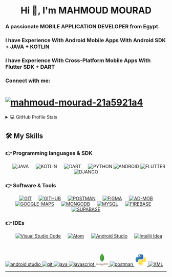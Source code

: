 <h1 align="center">Hi 👋, I'm MAHMOUD MOURAD</h1>
<h3 align="left">A passionate MOBILE APPLICATION DEVELOPER from Egypt.</h3>
<h3 align="left">I have Experience With Android Mobile Apps With Android SDK + JAVA + KOTLIN</h3>
<h3 align="left">I have Experience With Cross-Platform Mobile Apps With Flutter SDK + DART</h3>

<h3 align="left">Connect with me:</h3>
<h1>    
<a href="https://linkedin.com/in/mahmoud-mourad-21a5921a4" target="blank"><img align="center" src="https://raw.githubusercontent.com/rahuldkjain/github-profile-readme-generator/master/src/images/icons/Social/linked-in-alt.svg" alt="mahmoud-mourad-21a5921a4" height="30" width="40" /></a>
</h1>


<details> 
  <summary>💻 GitHub Profile Stats</summary>
  <div>
    <h2 align="center"> 📊 Github stats </h2>
      <br/>
        <p align="center">
          <a href="https://github.com/1999AZZAR/">
          <img src="https://github-readme-stats.vercel.app/api/top-langs/?username=mahmourad98&langs_count=6&theme=gruvbox&layout=compact&hide_border=true"               alt="mahmourad98 :: Top Langs" /></a>
        </p>
        <p align="center">
          <a href="https://github.com/1999AZZAR/">
          <img width="49.5%" src="https://github-readme-stats.vercel.app/api?username=mahmourad98&show_icons=true&theme=gruvbox&hide_border=true" />
          <img width="49.5%" src="https://github-readme-streak-stats.herokuapp.com/?user=mahmourad98&theme=gruvbox&hide_border=true" />
          </a>
       </p>
     <br>
  </div>    
</details>

## 🛠️ My Skills

### 👉 Programming languages & SDK

<p align="center"> 
  &emsp; 
  <a> 
    <img alt="JAVA" src="https://www.vectorlogo.zone/logos/java/java-horizontal.svg">
  </a> 
  &emsp;
  <a> 
    <img alt="KOTLIN" src="https://www.vectorlogo.zone/logos/kotlinlang/kotlinlang-ar21.svg">
  </a> 
  &emsp;
  <a> 
     <img alt="DART" src="https://www.vectorlogo.zone/logos/dartlang/dartlang-ar21.svg">
   </a>
  &emsp;
  <a> 
    <img alt="PYTHON" src="https://www.vectorlogo.zone/logos/python/python-horizontal.svg">
  </a>
  <a> 
    <img alt="ANDROID" src="https://www.vectorlogo.zone/logos/android/android-ar21.svg">
  </a>
  <a> 
    <img alt="FLUTTER" src="https://www.vectorlogo.zone/logos/flutterio/flutterio-ar21.svg">
  </a>
  <a> 
    <img alt="DJANGO" src="https://www.vectorlogo.zone/logos/djangoproject/djangoproject-ar21.svg">
  </a>
</p>

 ### 👉 Software & Tools
 
<p align="center">
  &emsp;
    <a href="#"><img alt="GIT" src="https://www.vectorlogo.zone/logos/git-scm/git-scm-ar21.svg"></a>
  &emsp;
    <a href="#"><img alt="GITHUB" src="https://www.vectorlogo.zone/logos/github/github-ar21.svg"></a>
  &emsp;
    <a href="#"><img alt="POSTMAN" src="https://www.vectorlogo.zone/logos/getpostman/getpostman-ar21.svg"></a>
  &emsp;
    <a href="#"><img alt="FIGMA" src="https://www.vectorlogo.zone/logos/figma/figma-ar21.svg"></a>
  &emsp;
    <a href="#"><img alt="AD-MOB" src="https://www.vectorlogo.zone/logos/google_admob/google_admob-ar21.svg"></a>
  &emsp;
    <a href="#"><img alt="GOOGLE-MAPS" src="https://www.vectorlogo.zone/logos/google_maps/google_maps-ar21.svg"></a>
  &emsp;
    <a href="#"><img alt="MONGODB" img src="https://www.vectorlogo.zone/logos/mongodb/mongodb-ar21.svg"></a>
  &emsp;
    <a href="#"><img alt="MYSQL" src="https://www.vectorlogo.zone/logos/mysql/mysql-horizontal.svg"></a>
  &emsp;
    <a href="#"><img alt="FIREBASE" src="https://www.vectorlogo.zone/logos/firebase/firebase-ar21.svg"></a>
  &emsp;
    <a href="#"><img alt="SUPABASE" src="https://www.vectorlogo.zone/logos/supabase/supabase-ar21.svg"></a>
</p>

 ### 👉 IDEs
 
<p align="center">
  &emsp;
    <a href="#"><img width="10%" height="10%" alt="Visual Studio Code" src="https://img.icons8.com/color/344/visual-studio-code-2019.png"></a>
  &emsp;
    <a href="#"><img width="10%" height="10%" alt="Atom" src="https://cdn.worldvectorlogo.com/logos/atom-4.svg" /></a>
  &emsp;
    <a href="#"><img width="10%" height="10%" alt="Android Studio" src="https://img.icons8.com/color/344/android-studio--v2.png" /></a>
  &emsp;
    <a href="#"><img width="10%" height="10%" alt="Intellij Idea" src="https://img.icons8.com/color/344/intellij-idea.png" /></a>
</p>

<br/>


<p align="left">
    <a href="https://developer.android.com/studio" target="_blank" title ="android studio"> <img
            src="https://2.bp.blogspot.com/-tzm1twY_ENM/XlCRuI0ZkRI/AAAAAAAAOso/BmNOUANXWxwc5vwslNw3WpjrDlgs9PuwQCLcBGAsYHQ/s1600/pasted%2Bimage%2B0.png"
            alt="android studio" width="40" height="40" /> </a>
    <a href="https://git-scm.com/" target="_blank" title ="git"> <img
            src="https://www.vectorlogo.zone/logos/git-scm/git-scm-icon.svg" alt="git" width="40" height="40" /> </a>
    <a href="https://www.java.com/en/" target="_blank" title ="java"> <img
            src="https://www.oracle.com/a/ocom/img/obic-java-cup.svg"
            alt="java" width="40" height="40" /> </a>
    <a href="https://docs.flutter.dev/" target="_blank" title ="flutter"> <img
            src="https://storage.googleapis.com/cms-storage-bucket/847ae81f5430402216fd.svg"
            alt="javascript" width="40" height="40" /> </a>
    <a href="https://www.mongodb.com/" target="_blank" title ="MongoDB"> <img
            src="https://raw.githubusercontent.com/devicons/devicon/master/icons/mongodb/mongodb-original-wordmark.svg"
            alt="mongodb" width="40" height="40" /> </a>
    <a href="https://postman.com" target="_blank" title ="Postman"> <img
            src="https://www.vectorlogo.zone/logos/getpostman/getpostman-icon.svg" alt="postman" width="40"
            height="40" /> </a>
    <a href="https://www.python.org" target="_blank" title ="Python"> <img
            src="https://raw.githubusercontent.com/devicons/devicon/master/icons/python/python-original.svg"
            alt="python" width="40" height="40" /> </a>
    <a href="https://www.xml.com/" target="_blank" title ="XML"> <img
            src="https://cdn.iconscout.com/icon/free/png-512/xml-file-2330558-1950399.png"
            alt="XML" width="40" height="40" /> </a>
</p>

<hr/>

